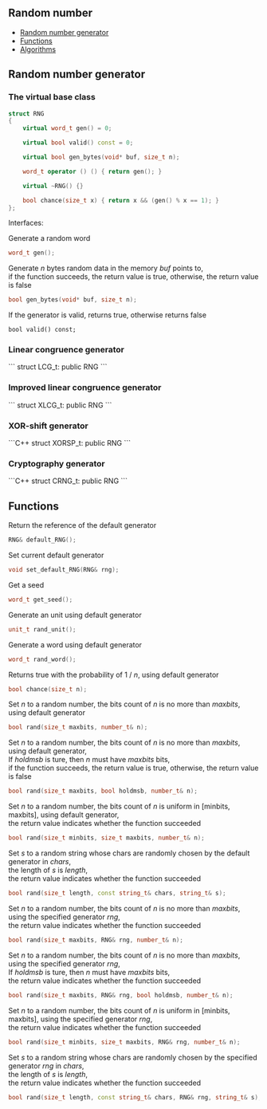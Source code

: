 Random number
-------------

 * [Random number generator](#rng)
 * [Functions](#functions)
 * [Algorithms](#Algorithms)

<h2 id="rng">Random number generator</h2>

<h3>The virtual base class</h3>

```C++
struct RNG
{
    virtual word_t gen() = 0;

    virtual bool valid() const = 0;

    virtual bool gen_bytes(void* buf, size_t n);

    word_t operator () () { return gen(); }

    virtual ~RNG() {}

    bool chance(size_t x) { return x && (gen() % x == 1); }
};
```
Interfaces:

Generate a random word
```C++
word_t gen();
```
Generate _n_ bytes random data in the memory _buf_ points to,  
if the function succeeds, the return value is true, otherwise, the return value is false
```C++
bool gen_bytes(void* buf, size_t n);
```
If the generator is valid, returns true, otherwise returns false
```
bool valid() const;
```

<h3>Linear congruence generator</h3>
```
struct LCG_t: public RNG
```

<h3>Improved linear congruence generator</h3>
```
struct XLCG_t: public RNG
```

<h3>XOR-shift generator</h3>
```C++
struct XORSP_t: public RNG
```

<h3>Cryptography generator</h3>
```C++
struct CRNG_t: public RNG
```

<h2 id="functions">Functions</h2>

Return the reference of the default generator
```C++
RNG& default_RNG();
```

Set current default generator
```C++
void set_default_RNG(RNG& rng);
```

Get a seed
```C++
word_t get_seed();
```

Generate an unit using default generator
```C++
unit_t rand_unit();
```

Generate a word using default generator
```C++
word_t rand_word();
```

Returns true with the probability of 1 / _n_, using default generator
```C++
bool chance(size_t n);
```

Set _n_ to a random number, the bits count of _n_ is no more than _maxbits_, using default generator
```C++
bool rand(size_t maxbits, number_t& n);
```

Set _n_ to a random number, the bits count of _n_ is no more than _maxbits_, using default generator,  
If _holdmsb_ is ture, then _n_ must have _maxbits_ bits,  
if the function succeeds, the return value is true, otherwise, the return value is false
```C++
bool rand(size_t maxbits, bool holdmsb, number_t& n);
```

Set _n_ to a random number, the bits count of _n_ is uniform in [minbits, maxbits], using default generator,  
the return value indicates whether the function succeeded
```C++
bool rand(size_t minbits, size_t maxbits, number_t& n);
```

Set _s_ to a random string whose chars are randomly chosen by the default generator in _chars_,  
the length of _s_ is _length_,  
the return value indicates whether the function succeeded
```C++
bool rand(size_t length, const string_t& chars, string_t& s);
```

Set _n_ to a random number, the bits count of _n_ is no more than _maxbits_, using the specified generator _rng_,  
the return value indicates whether the function succeeded
```C++
bool rand(size_t maxbits, RNG& rng, number_t& n);
```

Set _n_ to a random number, the bits count of _n_ is no more than _maxbits_, using the specified generator _rng_,  
If _holdmsb_ is ture, then _n_ must have _maxbits_ bits,    
the return value indicates whether the function succeeded
```C++
bool rand(size_t maxbits, RNG& rng, bool holdmsb, number_t& n);
```

Set _n_ to a random number, the bits count of _n_ is uniform in [minbits, maxbits], using the specified generator _rng_,  
the return value indicates whether the function succeeded
```C++
bool rand(size_t minbits, size_t maxbits, RNG& rng, number_t& n);
```

Set _s_ to a random string whose chars are randomly chosen by the specified generator _rng_ in _chars_,  
the length of _s_ is _length_,  
the return value indicates whether the function succeeded
```C++
bool rand(size_t length, const string_t& chars, RNG& rng, string_t& s);
```
